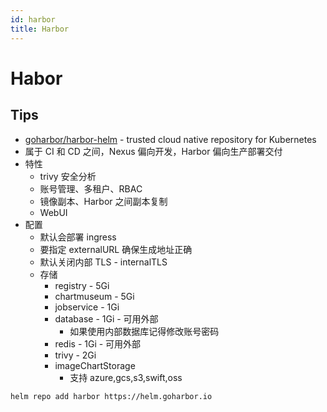 ```yaml
---
id: harbor
title: Harbor
---
```


# Habor
## Tips
* [goharbor/harbor-helm](https://github.com/goharbor/harbor-helm) - trusted cloud native repository for Kubernetes
* 属于 CI 和 CD 之间，Nexus 偏向开发，Harbor 偏向生产部署交付
* 特性
  * trivy 安全分析
  * 账号管理、多租户、RBAC
  * 镜像副本、Harbor 之间副本复制
  * WebUI
* 配置
  * 默认会部署 ingress
  * 要指定 externalURL 确保生成地址正确
  * 默认关闭内部 TLS - internalTLS
  * 存储
    * registry - 5Gi
    * chartmuseum - 5Gi
    * jobservice - 1Gi
    * database - 1Gi - 可用外部
      * 如果使用内部数据库记得修改账号密码
    * redis - 1Gi - 可用外部
    * trivy - 2Gi
    * imageChartStorage
      * 支持 azure,gcs,s3,swift,oss


```bash
helm repo add harbor https://helm.goharbor.io
```
